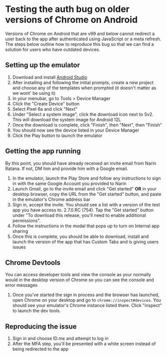 # Testing the auth bug on older versions of Chrome on Android
Versions of Chrome on Android that are v99 and below cannot redirect a user back
to the app after authenticated using JavaScript or a meta refresh.  The steps 
below outline how to reproduce this bug so that we can find a solution for users
 who have outdated devices.

## Setting up the emulator
1. Download and install [Android Studio](https://developer.android.com/studio)
1. After installing and following the initial prompts, create a new project and 
choose any of the templates when prompted (it doesn't matter as we wont' be 
using it)
1. In your menubar, go to Tools > Device Manager
1. Click the "Create Device" button
1. Select Pixel 6a and click "Next"
1. Under "Select a system image", click the download icon next to Sv2. This will
download the system image for Android 12L
1. Once the download is complete, click "Finish", then "Next", then "Finish"
1. You should now see the device listed in your Device Manager
1. Click the Play button to launch the emulator

## Getting the app running
By this point, you should have already received an invite email from Narin
Ratana.  If not, DM him and provide him with a Google email.
1. In the emulator, launch the Play Store and follow any instructions to sign in
 with the same Google Account you provided to Narin
1. Launch Gmail, go to the invite email and click "Get started" **OR** in your
desktop browser, copy the URL from the "Get started" button, and paste in the
emulator's Chrome address bar
1. Sign in, accept the invite. You should see a list with a version of the test 
app you have access to. 2.7.0.RC (754). Tap the "Get started" button under 
"To download this release, you'll need to enable additional permissions".
1. Follow the instructions in the modal that pops up to turn on Internal app
sharing
1. Once this is complete, you should be able to download, install and launch
the version of the app that has Custom Tabs and is giving users issues

## Chrome Devtools
You can access developer tools and view the console as your normally would in
the desktop version of Chrome so you can see the console and error messages
1. Once you've started the sign in process and the browser has launched, open
Chrome on your desktop and go to `chrome://inspect#devices`. You should see your
emulator's Chrome instance listed there.  Click "inspect" to launch the dev
tools.

## Reproducing the issue
1. Sign in and choose ID.me and attempt to log in
1. After the MFA step, you'll be presented with a white screen instead of being
redirected to the app
